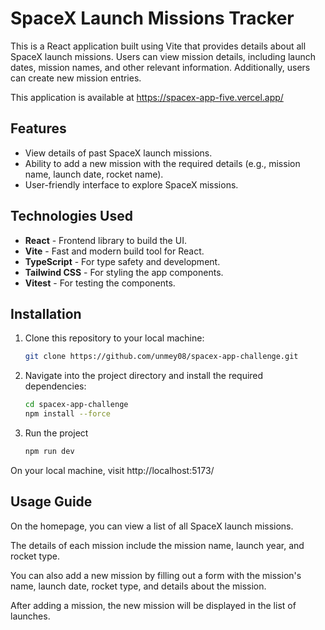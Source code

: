 # SpaceX Launch Missions Tracker

This is a React application built using Vite that provides details about all SpaceX launch missions. Users can view mission details, including launch dates, mission names, and other relevant information. Additionally, users can create new mission entries.

This application is available at https://spacex-app-five.vercel.app/

## Features

- View details of past SpaceX launch missions.
- Ability to add a new mission with the required details (e.g., mission name, launch date, rocket name).
- User-friendly interface to explore SpaceX missions.

## Technologies Used

- **React** - Frontend library to build the UI.
- **Vite** - Fast and modern build tool for React.
- **TypeScript** - For type safety and development.
- **Tailwind CSS** - For styling the app components.
- **Vitest** - For testing the components.

## Installation

1. Clone this repository to your local machine:

   ```bash
   git clone https://github.com/unmey08/spacex-app-challenge.git
   ```

2. Navigate into the project directory and install the required dependencies:

   ```bash
   cd spacex-app-challenge
   npm install --force
   ```

3. Run the project

   ```bash
   npm run dev
   ```

On your local machine, visit http://localhost:5173/

## Usage Guide

On the homepage, you can view a list of all SpaceX launch missions.

The details of each mission include the mission name, launch year, and rocket type.

You can also add a new mission by filling out a form with the mission's name, launch date, rocket type, and details about the mission.

After adding a mission, the new mission will be displayed in the list of launches.
